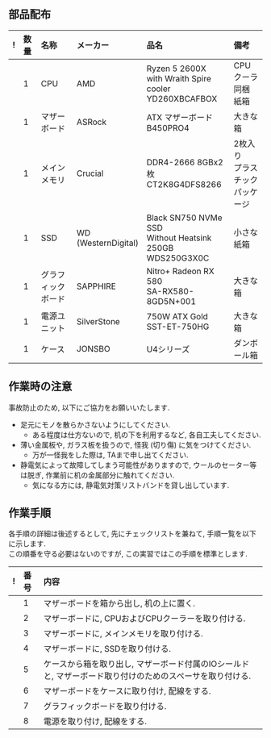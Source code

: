 ## 部品配布

|!|数量|名称|メーカー|品名|備考|
|:---|:---|:---|:---|:---|:---|
||1|CPU|AMD|Ryzen 5 2600X <br>with Wraith Spire cooler<br>YD260XBCAFBOX|CPUクーラ同梱<br>紙箱|
||1|マザーボード|ASRock|ATX マザーボード<br>B450PRO4|大きな箱|
||1|メインメモリ|Crucial|DDR4-2666 8GBx2枚<br>CT2K8G4DFS8266|2枚入り<br>プラスチック<br>パッケージ|
||1|SSD|WD<br>(WesternDigital)|Black SN750 NVMe SSD <br>Without Heatsink 250GB <br>WDS250G3X0C|小さな紙箱|
||1|グラフィックボード|SAPPHIRE|Nitro+ Radeon RX 580<br>SA-RX580-8GD5N+001|大きな箱|
||1|電源ユニット|SilverStone|750W ATX Gold<br>SST-ET-750HG|大きな箱|
||1|ケース|JONSBO|U4シリーズ|ダンボール箱|

## 作業時の注意
事故防止のため, 以下にご協力をお願いいたします.  

- 足元にモノを散らかさないようにしてください.
  - ある程度は仕方ないので, 机の下を利用するなど, 各自工夫してください.
- 薄い金属板や, ガラス板を扱うので, 怪我 (切り傷) に気をつけてください.
  - 万が一怪我をした際は, TAまで申し出てください.
- 静電気によって故障してしまう可能性がありますので, ウールのセーター等は脱ぎ, 作業前に机の金属部分に触れてください.
  - 気になる方には, 静電気対策リストバンドを貸し出しています.


## 作業手順
各手順の詳細は後述するとして, 先にチェックリストを兼ねて, 手順一覧を以下に示します.  
この順番を守る必要はないのですが, この実習ではこの手順を標準とします. 

|!|番号|内容|
|:--|:--|:--|
||1|マザーボードを箱から出し, 机の上に置く.|
||2|マザーボードに, CPUおよびCPUクーラーを取り付ける.|
||3|マザーボードに, メインメモリを取り付ける.|
||4|マザーボードに, SSDを取り付ける.|
||5|ケースから箱を取り出し, マザーボード付属のIOシールドと, マザーボード取り付けのためのスペーサを取り付ける.|
||6|マザーボードをケースに取り付け, 配線をする.|
||7|グラフィックボードを取り付ける.|
||8|電源を取り付け, 配線をする.|
